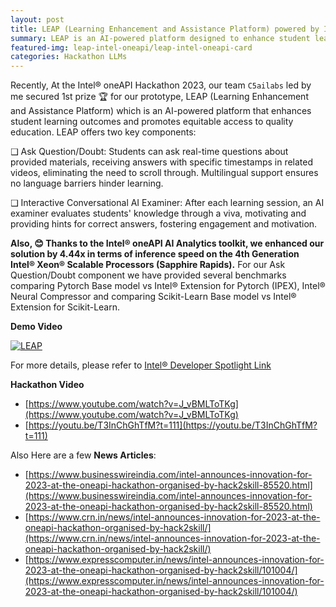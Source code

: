 ```yaml
---
layout: post
title: LEAP (Learning Enhancement and Assistance Platform) powered by Intel® oneAPI AI Analytics Toolkit
summary: LEAP is an AI-powered platform designed to enhance student learning outcomes and provide equitable access to quality education.
featured-img: leap-intel-oneapi/leap-intel-oneapi-card
categories: Hackathon LLMs
---
```


Recently, At the Intel® oneAPI Hackathon 2023, our team `C5ailabs` led by me secured 1st prize 🏆  for our prototype, LEAP (Learning Enhancement and Assistance Platform) which is an AI-powered platform that enhances student learning outcomes and promotes equitable access to quality education. LEAP offers two key components:

❑ Ask Question/Doubt: Students can ask real-time questions about provided materials, receiving answers with specific timestamps in related videos, eliminating the need to scroll through. Multilingual support ensures no language barriers hinder learning.

❑ Interactive Conversational AI Examiner: After each learning session, an AI examiner evaluates students' knowledge through a viva, motivating and providing hints for correct answers, fostering engagement and motivation.

**Also, 😊 Thanks to the Intel® oneAPI AI Analytics toolkit, we enhanced our solution by 4.44x in terms of inference speed on the 4th Generation Intel® Xeon® Scalable Processors (Sapphire Rapids).** For our Ask Question/Doubt component we have provided several benchmarks comparing Pytorch Base model vs Intel® Extension for Pytorch (IPEX), 
Intel® Neural Compressor and comparing Scikit-Learn Base model vs Intel® Extension for Scikit-Learn.

**Demo Video** 

[![LEAP](https://img.youtube.com/vi/CXkR5tklZm0/0.jpg)](https://www.youtube.com/watch?v=CXkR5tklZm0)

For more details, please refer to [Intel® Developer Spotlight Link](https://community.intel.com/t5/Blogs/Tech-Innovation/Artificial-Intelligence-AI/Building-an-Online-Learning-Platform-using-Intel-AI-Analytics/post/1512256) 

**Hackathon Video**
- [https://www.youtube.com/watch?v=J_vBMLToTKg](https://www.youtube.com/watch?v=J_vBMLToTKg)
- [https://youtu.be/T3InChGhTfM?t=111](https://youtu.be/T3InChGhTfM?t=111)

Also Here are a few **News Articles**:

- [https://www.businesswireindia.com/intel-announces-innovation-for-2023-at-the-oneapi-hackathon-organised-by-hack2skill-85520.html](https://www.businesswireindia.com/intel-announces-innovation-for-2023-at-the-oneapi-hackathon-organised-by-hack2skill-85520.html)
- [https://www.crn.in/news/intel-announces-innovation-for-2023-at-the-oneapi-hackathon-organised-by-hack2skill/](https://www.crn.in/news/intel-announces-innovation-for-2023-at-the-oneapi-hackathon-organised-by-hack2skill/)
- [https://www.expresscomputer.in/news/intel-announces-innovation-for-2023-at-the-oneapi-hackathon-organised-by-hack2skill/101004/](https://www.expresscomputer.in/news/intel-announces-innovation-for-2023-at-the-oneapi-hackathon-organised-by-hack2skill/101004/)
